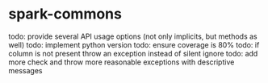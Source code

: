 # spark-commons
todo: provide several API usage options (not only implicits, but methods as well)
todo: implement python version
todo: ensure coverage is 80%
todo: if column is not present throw an exception instead of silent ignore
todo: add more check and throw more reasonable exceptions with descriptive messages